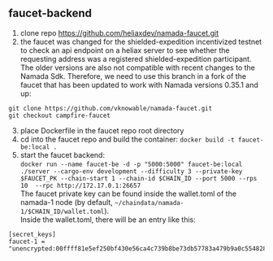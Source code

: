 ## faucet-backend

1. clone repo https://github.com/heliaxdev/namada-faucet.git
2. the faucet was changed for the shielded-expedition incentivized testnet to check an api endpoint on a heliax server to see whether the requesting address was a registered shielded-expedition participant. The older versions are also not compatible with recent changes to the Namada Sdk. Therefore, we need to use this branch in a fork of the faucet that has been updated to work with Namada versions 0.35.1 and up:  
```
git clone https://github.com/vknowable/namada-faucet.git
git checkout campfire-faucet
```
3. place Dockerfile in the faucet repo root directory
4. cd into the faucet repo and build the container: `docker build -t faucet-be:local .`
5. start the faucet backend:  
`docker run --name faucet-be -d -p "5000:5000" faucet-be:local ./server --cargo-env development --difficulty 3 --private-key $FAUCET_PK --chain-start 1 --chain-id $CHAIN_ID --port 5000 --rps 10  --rpc http://172.17.0.1:26657`  
The faucet private key can be found inside the wallet.toml of the namada-1 node (by default, `~/chaindata/namada-1/$CHAIN_ID/wallet.toml`).  
Inside the wallet.toml, there will be an entry like this:  
```
[secret_keys]
faucet-1 = "unencrypted:00ffff81e5ef250bf430e56ca4c739b8be73db57783a479b9a0c554828e0da1af5"
```